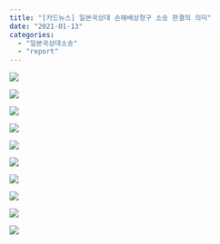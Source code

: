 ```yaml
---
title: "[카드뉴스] 일본국상대 손해배상청구 소송 판결의 의미"
date: "2021-01-13"
categories: 
  - "일본국상대소송"
  - "report"
---
```


![](https://r2.womenandwar.net/2021/01/카드뉴스승소의미_210112_001-1024x1024.jpg)

![](https://r2.womenandwar.net/2021/01/카드뉴스승소의미_210112_002-1024x1024.jpg)

![](https://r2.womenandwar.net/2021/01/카드뉴스승소의미_210112_003-1024x1024.jpg)

![](https://r2.womenandwar.net/2021/01/카드뉴스승소의미_210112_004-1024x1024.jpg)

![](https://r2.womenandwar.net/2021/01/카드뉴스승소의미_210112_005-1024x1024.jpg)

![](https://r2.womenandwar.net/2021/01/카드뉴스승소의미_210112_006-1024x1024.jpg)

![](https://r2.womenandwar.net/2021/01/카드뉴스승소의미_210112_007-1024x1024.jpg)

![](https://r2.womenandwar.net/2021/01/카드뉴스승소의미_210112_008-1024x1024.jpg)

![](https://r2.womenandwar.net/2021/01/카드뉴스승소의미_210112_009-1024x1024.jpg)

![](https://r2.womenandwar.net/2021/01/카드뉴스승소의미_210112_010-1024x1024.jpg)
